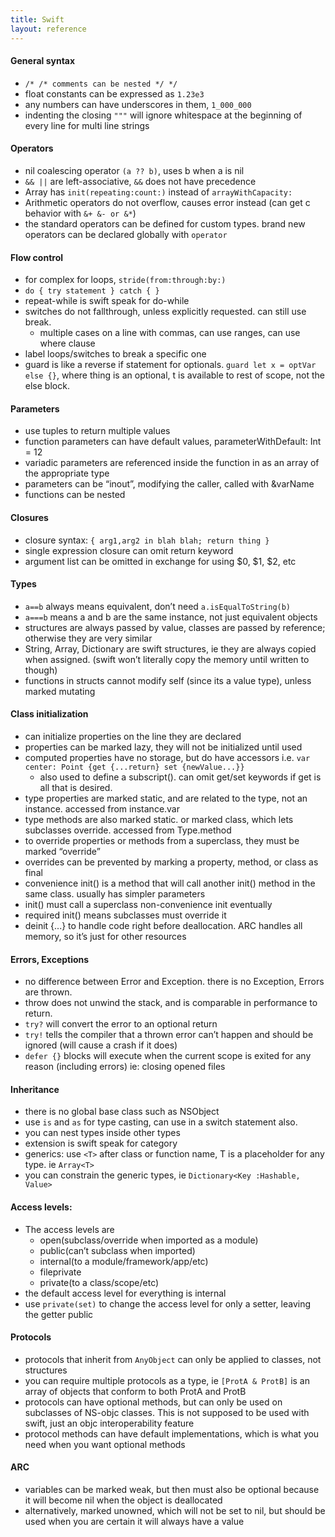```yaml
---
title: Swift
layout: reference
---
```


#### General syntax
* `/* /* comments can be nested */ */`
* float constants can be expressed as `1.23e3`
* any numbers can have underscores in them, `1_000_000`
* indenting the closing `"""` will ignore whitespace at the beginning of every line for multi line strings

#### Operators
* nil coalescing operator `(a ?? b)`, uses b when a is nil
* `&& ||` are left-associative, `&&` does not have precedence
* Array has `init(repeating:count:)` instead of `arrayWithCapacity:`
* Arithmetic operators do not overflow, causes error instead (can get c behavior with `&+ &- or &*`)
* the standard operators can be defined for custom types. brand new operators can be declared globally with `operator`

#### Flow control
* for complex for loops, `stride(from:through:by:)`
* `do { try statement } catch { }`
* repeat-while is swift speak for do-while
* switches do not fallthrough, unless explicitly requested. can still use break.
	+  multiple cases on a line with commas, can use ranges, can use where clause
* label loops/switches to break a specific one
* guard is like a reverse if statement for optionals. `guard let x = optVar else {}`, where thing is an optional, t is available to rest of scope, not the else block.

#### Parameters
* use tuples to return multiple values
* function parameters can have default values, parameterWithDefault: Int = 12
* variadic parameters are referenced inside the function in as an array of the appropriate type
* parameters can be “inout”, modifying the caller, called with &varName
* functions can be nested

#### Closures
* closure syntax: `{ arg1,arg2 in blah blah; return thing }`
* single expression closure can omit return keyword
* argument list can be omitted in exchange for using $0, $1, $2, etc

#### Types
* `a==b` always means equivalent, don’t need `a.isEqualToString(b)`
* `a===b`  means a and b are the same instance, not just equivalent objects
* structures are always passed by value, classes are passed by reference; otherwise they are very similar
* String, Array, Dictionary are swift structures, ie they are always copied when assigned. (swift won’t literally copy the memory until written to though)
* functions in structs cannot modify self (since its a value type), unless marked mutating

#### Class initialization
* can initialize properties on the line they are declared
* properties can be marked lazy, they will not be initialized until used
* computed properties have no storage, but do have accessors i.e. `var center: Point {get {...return} set {newValue...}}`
	+ also used to define a subscript(). can omit get/set keywords if get is all that is desired.
* type properties are marked static, and are related to the type, not an instance. accessed from instance.var
* type methods are also marked static. or marked class, which lets subclasses override. accessed from Type.method
* to override properties or methods from a superclass, they must be marked “override”
* overrides can be prevented by marking a property, method, or class as final
* convenience init() is a method that will call another init() method in the same class. usually has simpler parameters
* init() must call a superclass non-convenience init eventually
* required init() means subclasses must override it
* deinit {...} to handle code right before deallocation. ARC handles all memory, so it’s just for other resources

#### Errors, Exceptions
* no difference between Error and Exception. there is no Exception, Errors are thrown.
* throw does not unwind the stack, and is comparable in performance to return.
* `try?` will convert the error to an optional return
* `try!` tells the compiler that a thrown error can’t happen and should be ignored (will cause a crash if it does)
* `defer {}` blocks will execute when the current scope is exited for any reason (including errors) ie: closing opened files

#### Inheritance
* there is no global base class such as NSObject
* use `is` and `as` for type casting, can use in a switch statement also.
* you can nest types inside other types
* extension is swift speak for category
* generics: use `<T>` after class or function name, T is a placeholder for any type. ie `Array<T>`
* you can constrain the generic types, ie `Dictionary<Key :Hashable, Value>`

#### Access levels:
* The access levels are
	+ open(subclass/override when imported as a module)
	+ public(can’t subclass when imported)
	+ internal(to a module/framework/app/etc)
	+ fileprivate
	+ private(to a class/scope/etc)
* the default access level for everything is internal
* use `private(set)` to change the access level for only a setter, leaving the getter public

#### Protocols
* protocols that inherit from `AnyObject` can only be applied to classes, not structures
* you can require multiple protocols as a type, ie `[ProtA & ProtB]` is an array of objects that conform to both ProtA and ProtB
* protocols can have optional methods, but can only be used on subclasses of NS-objc classes. This is not supposed to be used with swift, just an objc interoperability feature
* protocol methods can have default implementations, which is what you need when you want optional methods

#### ARC
* variables can be marked weak, but then must also be optional because it will become nil when the object is deallocated
* alternatively, marked unowned, which will not be set to nil, but should be used when you are certain it will always have a value

